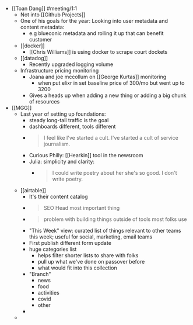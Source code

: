 - [[Toan Dang]] #meeting/1:1
	- Not into [[Github Projects]]
	- One of his goals for the year: Looking into user metadata and content metadata:
		- e.g blueconic metadata and rolling it up that can benefit customer
	- [[docker]]
		- [[Chris Williams]] is using docker to scrape court dockets
	- [[datadog]]
		- Recently upgraded logging volume
	- Infrastructure pricing monitoring
		- Joana and joe mccollum on [[George Kurtas]] monitoring
			- when put elixr in set baseline price of 300/mo but went up to 3200
		- Gives a heads up when adding a new thing or adding a big chunk of resources
- [[MGG]]
	- Last year of setting up foundations:
		- steady long-tail traffic is the goal
		- dashboards different, tools different
		- > I feel like I've started a cult. I've started a cult of service journalism.
		- Curious Philly: [[Hearkin]] tool in the newsroom
		- Julia: simplicity and clarity:
			- >I could write poetry about her she's so good. I don't write poetry.
	- [[airtable]]
		- It's their content catalog
		- > SEO Head most important thing
		- > problem with building things outside of tools most folks use
		- "This Week" view: curated list of things relevant to other teams this week; useful for social, marketing, email teams
		- First publish different form update
		- huge categories list
			- helps filter shorter lists to share with folks
			- pull up what we've done on passover before
			- what would fit into this collection
		- "Branch"
			- news
			- food
			- activities
			- covid
			- other
		-
	-